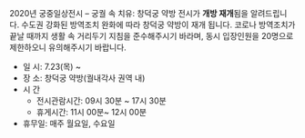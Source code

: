 2020년 궁중일상전시 – 궁궐 속 치유: 창덕궁 약방 전시가 **개방 재개**됨을 알려드립니다.
수도권 강화된 방역조치 완화에 따라 창덕궁 약방이 재개 됩니다. 코로나 방역조치가 끝날 때까지 생활 속 거리두기 지침을 준수해주시기 바라며, 동시 입장인원을 20명으로 제한하오니 유의해주시기 바랍니다.

- 일 시: 7.23(목) ~
- 장 소: 창덕궁 약방(궐내각사 권역 내)
- 시 간
  - 전시관람시간: 09시 30분 ~ 17시 30분
  - 휴게시간: 11시 00분~ 12시 00분
- 휴무일: 매주 월요일, 수요일